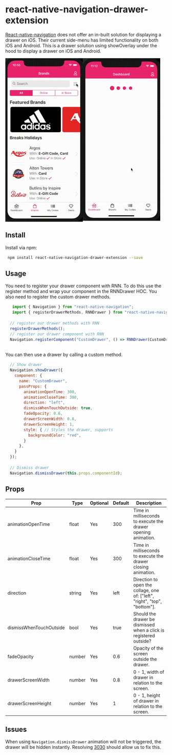 # react-native-navigation-drawer-extension

[React-native-navigation](https://wix.github.io/react-native-navigation/#/) does not offer an in-built solution for displaying a drawer on iOS. Their current side-menu has limited functionality on both iOS and Android. This is a drawer solution using showOverlay under the hood to display a drawer on iOS and Android.

<img align="left" src="https://raw.githubusercontent.com/LukeBrandonFarrell/open-source-images/master/react-native-navigation-drawer-extension/left-drawer.gif" width="48%" />
<img src="https://raw.githubusercontent.com/LukeBrandonFarrell/open-source-images/master/react-native-navigation-drawer-extension/bottom-drawer.gif" width="48%" />

## Install

Install via npm:
```sh
 npm install react-native-navigation-drawer-extension --save
```

## Usage

You need to register your drawer component with RNN. To do this use the register method and wrap your component in the RNNDrawer HOC. You also need to register the custom drawer methods.

```js
   import { Navigation } from "react-native-navigation";
   import { registerDrawerMethods, RNNDrawer } from "react-native-navigation-drawer-extension";

  // register our drawer methods with RNN
  registerDrawerMethods();
  // register our drawer component with RNN
  Navigation.registerComponent("CustomDrawer", () => RNNDrawer(CustomDrawer));
  
```

You can then use a drawer by calling a custom method.

````js
  // Show drawer
  Navigation.showDrawer({
    component: {
      name: "CustomDrawer",
      passProps: {
        animationOpenTime: 300,
        animationCloseTime: 300,
        direction: "left",
        dismissWhenTouchOutside: true,
        fadeOpacity: 0.6,
        drawerScreenWidth: 0.8,
        drawerScreenHeight: 1,
        style: { // Styles the drawer, supports 
          backgroundColor: "red",
        }
      },
    }
  });

  // Dismiss drawer
  Navigation.dismissDrawer(this.props.componentId);
````

## Props

| Prop                | Type          | Optional  | Default | Description                                                                             |
| ------------------- | ------------- | --------- | ------- | --------------------------------------------------------------------------------------- |
| animationOpenTime   | float         | Yes       | 300     | Time in milliseconds to execute the drawer opening animation.                           |
| animationCloseTime  | float         | Yes       | 300     | Time in milliseconds to execute the drawer closing animation.                           |
| direction           | string        | Yes       | left    | Direction to open the collage, one of: ["left", "right", "top", "bottom"].              |
| dismissWhenTouchOutside | bool      | Yes       | true    | Should the drawer be dismissed when a click is registered outside?                      |
| fadeOpacity         | number        | Yes       | 0.6     | Opacity of the screen outside the drawer.                                               |
| drawerScreenWidth   | number        | Yes       | 0.8     | 0 - 1, width of drawer in relation to the screen.                                       |
| drawerScreenHeight  | number        | Yes       | 1       | 0 - 1, height of drawer in relation to the screen.                                      |                              

## Issues

When using `Navigation.dismissDrawer` animation will not be triggered, the drawer will be hidden instantly.
Resolving [3030](https://github.com/wix/react-native-navigation/issues/3030) should allow us to fix this.
